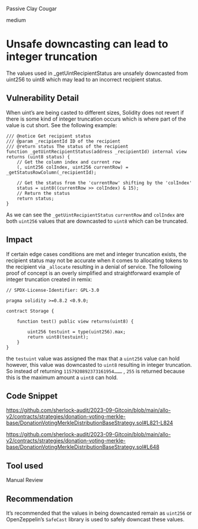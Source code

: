 Passive Clay Cougar

medium

# Unsafe downcasting can lead to integer truncation

The values used in _getUintRecipientStatus  are unsafely downcasted from uint256 to uint8 which may lead to an incorrect recipient status. 

## Vulnerability Detail

When uint’s are being casted to different sizes, Solidity does not revert if there is some kind of integer truncation occurs which is where part of the value is cut short. See the following example: 

```solidity
/// @notice Get recipient status
/// @param _recipientId ID of the recipient
/// @return status The status of the recipient
function _getUintRecipientStatus(address _recipientId) internal view returns (uint8 status) {
    // Get the column index and current row
    (, uint256 colIndex, uint256 currentRow) = _getStatusRowColumn(_recipientId);

    // Get the status from the 'currentRow' shifting by the 'colIndex'
    status = uint8((currentRow >> colIndex) & 15); 
    // Return the status
    return status;
}
```

As we can see the `_getUintRecipientStatus` `currentRow` and `colIndex` are both `uint256` values that are downcasted to `uint8` which can be truncated. 

## Impact

If certain edge cases conditions are met and integer truncation exists, the recipient status may not be accurate when it comes to allocating tokens to the recipient via `_allocate` resulting in a denial of service. The following proof of concept is an overly simplified and straightforward example of integer truncation created in remix:

```solidity
// SPDX-License-Identifier: GPL-3.0

pragma solidity >=0.8.2 <0.9.0;

contract Storage {

    function test() public view returns(uint8) {

        uint256 testuint = type(uint256).max;
        return uint8(testuint);
    }
}
```

the `testuint` value was assigned the max that a `uint256` value can hold however, this value was downcasted to `uint8` resulting in integer truncation. So instead of returning `1157920892373161954………`  , `255` is returned because this is the maximum amount a `uint8` can hold. 

## Code Snippet

https://github.com/sherlock-audit/2023-09-Gitcoin/blob/main/allo-v2/contracts/strategies/donation-voting-merkle-base/DonationVotingMerkleDistributionBaseStrategy.sol#L821-L824

https://github.com/sherlock-audit/2023-09-Gitcoin/blob/main/allo-v2/contracts/strategies/donation-voting-merkle-base/DonationVotingMerkleDistributionBaseStrategy.sol#L648

## Tool used

Manual Review

## Recommendation

It’s recommended that the values in being downcasted remain as `uint256` or OpenZeppelin’s `SafeCast` library is used to safely downcast these values.